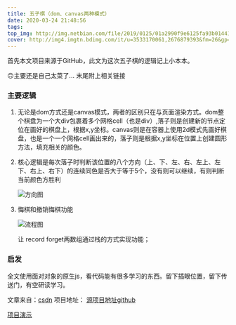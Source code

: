 ```yaml
---
title: 五子棋（dom、canvas两种模式）
date: 2020-03-24 21:48:56
tags:
top_img: http://img.netbian.com/file/2019/0125/01a2990f9e6125fa93b01441aab2cc2e.jpg
cover: http://img4.imgtn.bdimg.com/it/u=3533170061,2676879393&fm=26&gp=0.jpg
---
```

首先本文项目来源于GitHub，此文为这次五子棋的逻辑记上小本本。

🙃主要还是自己太菜了...   末尾附上相关链接



### 主要逻辑
<!-- more -->
1. 无论是dom方式还是canvas模式，两者的区别只在与页面渲染方式。dom整个棋盘为一个大div包裹着多个网格cell（也是div）,落子则是创建新的节点定位在画好的棋盘上，根据x,y坐标。canvas则是在容器上使用2d模式先画好棋盘，也是一个一个网格cell画出来的，落子则是根据x,y坐标在位置上创建圆形方法，填充相关的颜色。

2. 核心逻辑是每次落子时判断该位置的八个方向（上、下、左、右、左上、左下、右上、右下）的连续同色是否大于等于5个，没有则可以继续，有则判断当前颜色方胜利

   ![方向图](https://img-blog.csdn.net/20170226141741255?watermark/2/text/aHR0cDovL2Jsb2cuY3Nkbi5uZXQvamlhbjY3ODk=/font/5a6L5L2T/fontsize/400/fill/I0JBQkFCMA==/dissolve/70/gravity/SouthEast)

   

3. 悔棋和撤销悔棋功能

   ![流程图](https://img-blog.csdn.net/20170226145358026?watermark/2/text/aHR0cDovL2Jsb2cuY3Nkbi5uZXQvamlhbjY3ODk=/font/5a6L5L2T/fontsize/400/fill/I0JBQkFCMA==/dissolve/70/gravity/SouthEast)

   让 record forget两数组通过栈的方式实现功能；



### 启发

全文使用面对对象的原生js，看代码能有很多学习的东西。留下插眼位置，留下传送门，有空研读学习。

文章来自：[csdn](https://blog.csdn.net/chenjingzh72662/article/details/100998003)           项目地址： [源项目地址github](https://github.com/jian6789/Gobang)

[项目演示](https://hongzhixin.github.io/wuziqi/index.html)















